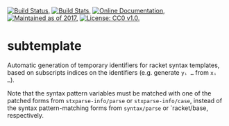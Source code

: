 [![Build Status,](https://img.shields.io/travis/jsmaniac/subtemplate/master.svg)](https://travis-ci.org/jsmaniac/subtemplate)
[![Build Stats,](https://img.shields.io/badge/build-stats-blue.svg)](http://jsmaniac.github.io/travis-stats/#jsmaniac/subtemplate)
[![Online Documentation,](https://img.shields.io/badge/docs-online-blue.svg)](http://docs.racket-lang.org/subtemplate/)
[![Maintained as of 2017,](https://img.shields.io/maintenance/yes/2017.svg)](https://github.com/jsmaniac/subtemplate/issues)
[![License: CC0 v1.0.](https://img.shields.io/badge/license-CC0-blue.svg)](https://creativecommons.org/publicdomain/zero/1.0/)

subtemplate
===========

Automatic generation of temporary identifiers for racket syntax templates,
based on subscripts indices on the identifiers (e.g. generate `yᵢ …` from `xᵢ
…`).

Note that the syntax pattern variables must be matched with one of the patched
forms from `stxparse-info/parse` or `stxparse-info/case`, instead of the
syntax pattern-matching forms from `syntax/parse` or `racket/base,
respectively.